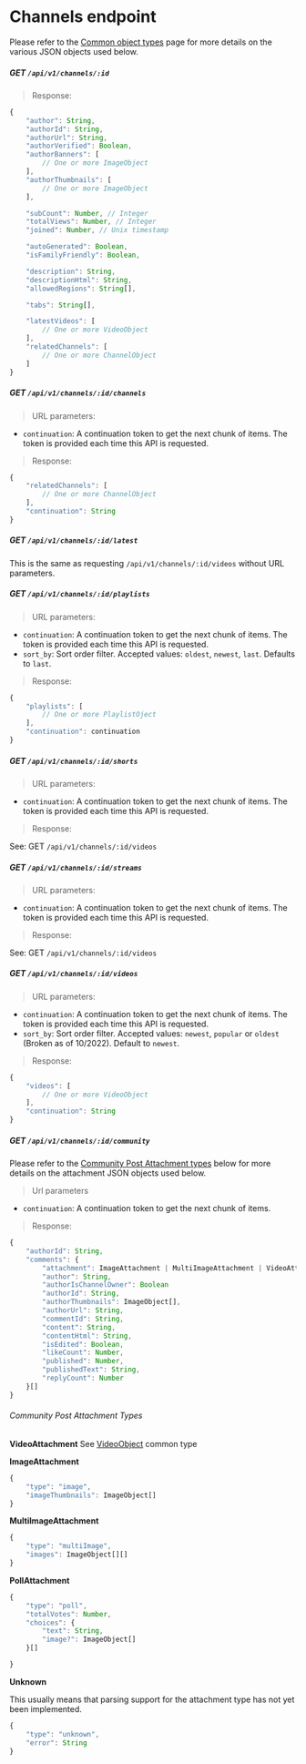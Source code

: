 # Channels endpoint

Please refer to the [Common object types](./common_types.md) page for more
details on the various JSON objects used below.


##### GET `/api/v1/channels/:id`

> Response:

```javascript
{
	"author": String,
	"authorId": String,
	"authorUrl": String,
	"authorVerified": Boolean,
	"authorBanners": [
		// One or more ImageObject
	],
	"authorThumbnails": [
		// One or more ImageObject
	],

	"subCount": Number, // Integer
	"totalViews": Number, // Integer
	"joined": Number, // Unix timestamp

	"autoGenerated": Boolean,
	"isFamilyFriendly": Boolean,

	"description": String,
	"descriptionHtml": String,
	"allowedRegions": String[],

	"tabs": String[],

	"latestVideos": [
		// One or more VideoObject
	],
	"relatedChannels": [
		// One or more ChannelObject
	]
}
```


##### GET `/api/v1/channels/:id/channels`

> URL parameters:

* `continuation`: A continuation token to get the next chunk of items. The token is provided each time this API is requested.

> Response:

```javascript
{
	"relatedChannels": [
		// One or more ChannelObject
	],
	"continuation": String
}
```


##### GET `/api/v1/channels/:id/latest`

This is the same as requesting `/api/v1/channels/:id/videos` without URL parameters.


##### GET `/api/v1/channels/:id/playlists`

> URL parameters:

* `continuation`: A continuation token to get the next chunk of items. The token is provided each time this API is requested.
* `sort_by`: Sort order filter. Accepted values: `oldest`, `newest`, `last`. Defaults to `last`.

> Response:

```javascript
{
	"playlists": [
		// One or more PlaylistOject
	],
	"continuation": continuation
}
```


##### GET `/api/v1/channels/:id/shorts`

> URL parameters:

* `continuation`: A continuation token to get the next chunk of items. The token is provided each time this API is requested.

> Response:

See: GET `/api/v1/channels/:id/videos`


##### GET `/api/v1/channels/:id/streams`

> URL parameters:

* `continuation`: A continuation token to get the next chunk of items. The token is provided each time this API is requested.

> Response:

See: GET `/api/v1/channels/:id/videos`


##### GET `/api/v1/channels/:id/videos`

> URL parameters:

* `continuation`: A continuation token to get the next chunk of items. The token is provided each time this API is requested.
* `sort_by`: Sort order filter. Accepted values: `newest`, `popular` or `oldest` (Broken as of 10/2022). Default to `newest`.

> Response:

```javascript
{
	"videos": [
		// One or more VideoObject
	],
	"continuation": String
}
```

##### GET `/api/v1/channels/:id/community`

Please refer to the [Community Post Attachment types](#community-post-attachment-types) below for more details on the attachment JSON objects used below.

> Url parameters

* `continuation`: A continuation token to get the next chunk of items.

> Response:

```javascript
{
	"authorId": String,
	"comments": {
		"attachment": ImageAttachment | MultiImageAttachment | VideoAttachment | PollAttachment
		"author": String,
		"authorIsChannelOwner": Boolean
		"authorId": String,
		"authorThumbnails": ImageObject[],
		"authorUrl": String,
		"commentId": String,
		"content": String,
		"contentHtml": String,
		"isEdited": Boolean,
		"likeCount": Number,
		"published": Number,
		"publishedText": String,
		"replyCount": Number
	}[]
}
```
###### Community Post Attachment Types
__VideoAttachment__ 
See [VideoObject](./common_types.md#videoobject) common type

__ImageAttachment__

```javascript
{
    "type": "image",
    "imageThumbnails": ImageObject[]
}
```

__MultiImageAttachment__

```javascript
{
    "type": "multiImage",
    "images": ImageObject[][]
}
```

__PollAttachment__

```javascript
{
	"type": "poll",
	"totalVotes": Number,
	"choices": {
		"text": String,
		"image?": ImageObject[]
	}[]

}
```

__Unknown__

This usually means that parsing support for the attachment type has not yet been implemented.

```javascript
{
    "type": "unknown",
    "error": String
}
```
